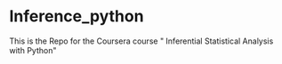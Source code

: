 # Inference_python

This is the Repo for the Coursera course " Inferential Statistical Analysis with Python"

